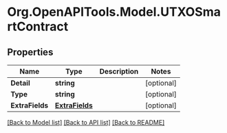 
# Org.OpenAPITools.Model.UTXOSmartContract

## Properties

Name | Type | Description | Notes
------------ | ------------- | ------------- | -------------
**Detail** | **string** |  | [optional] 
**Type** | **string** |  | [optional] 
**ExtraFields** | [**ExtraFields**](ExtraFields.md) |  | [optional] 

[[Back to Model list]](../README.md#documentation-for-models)
[[Back to API list]](../README.md#documentation-for-api-endpoints)
[[Back to README]](../README.md)

